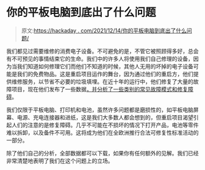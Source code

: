 # 你的平板电脑到底出了什么问题

> 原文:[https://hackaday . com/2021/12/14/你的平板电脑到底出了什么问题/](https://hackaday.com/2021/12/14/what-really-goes-wrong-with-your-tablet/)

我们都见过需要维修的消费电子设备。不可避免的是，不管它被照顾得多好，总会有不可预见的事情结束它的生命。我们中的许多人将使用我们自己修理的设备，因为当我们知道如何修理它们而他们不知道的时候，其他人无用的坏掉的电子设备可能是我们的免费物品。这是重启项目运作的舞台，因为通过他们的重启方，他们提供维修服务，以节省不必要的垃圾填埋。在近十年的运行中，他们修复了大量的故障项目，现在他们发布了一些数据[，并分析了一些类别的常见故障模式和修复障碍](https://therestartproject.org/data-and-insights/why-our-electronics-break/)。

我们仅限于平板电脑、打印机和电池，虽然许多问题都是磨损性的，如平板电脑屏幕、电源、充电连接器和进纸，这是我们大多数人都会想到的，但重启项目渴望引起人们的注意的是修复障碍。几乎不可能在不损坏的情况下打开产品，电池等零件难以拆卸，以及备件不可用。这将成为他们在全欧洲推行合法可修复性标准活动的一部分。

除了他们自己的分析，全部数据都可以下载，如果你有任何额外的见解。我们已经非常清楚地表明了我们在这个问题上的立场。
